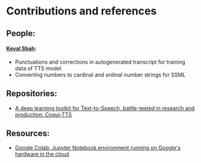 # Contributions and references

## People: 
#### [Keval Shah](https://github.com/toxicshady22):
-  Punctuations and corrections in autogenerated transcript for training data of TTS model.
- Converting numbers to cardinal and ordinal number strings for SSML


## Repositories:

- [A deep learning toolkit for Text-to-Speech, battle-tested in research and production: Coqui-TTS](https://github.com/coqui-ai/TTS)

## Resources:
- [Google Colab: Jupyter Notebook environment running on Google's hardware in the cloud](https://colab.research.google.com/)